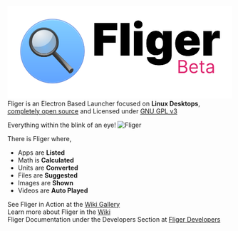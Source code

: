 ![Fliger](public/images/readme-1.svg)<br/>
Fliger is an Electron Based Launcher focused on **Linux Desktops**, [completely open source](public/licenses.pdf) and Licensed under [GNU GPL v3](https://gitlab.com/candiedoperation/fliger/-/blob/56ce88f339a2821ff0ce2b67a949362b01fcdb51/LICENSE)

Everything within the blink of an eye!
![Fliger](public/images/fliger-blink.png)<br/>

There is Fliger where,
- Apps are **Listed**
- Math is **Calculated**
- Units are **Converted**
- Files are **Suggested**
- Images are **Shown**
- Videos are **Auto Played**

See Fliger in Action at the [Wiki Gallery](https://gitlab.com/candiedoperation/fliger/wikis/Gallery)<br/>
Learn more about Fliger in the [Wiki](https://gitlab.com/candiedoperation/fliger/wikis/Home)<br/>
Fliger Documentation under the Developers Section at [Fliger Developers](https://gitlab.com/candiedoperation/fliger/wikis/Fliger-Developers)
